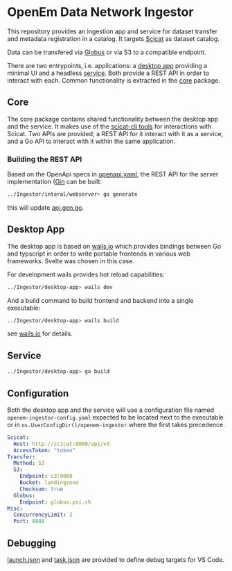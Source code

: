 # OpenEm Data Network Ingestor

This repository provides an ingestion app and service for dataset transfer and metadata registration in a catalog. It targets [Scicat](https://scicatproject.github.io) as dataset catalog.

Data can be transfered via [Globus](https://www.globus.org) or via S3 to a compatible endpoint.

There are two entrypoints, i.e. applications: a [desktop app](./cmd/openem-ingestor-app/) providing a minimal UI and a headless [service](./cmd/openem-ingestor-service/). Both provide a REST API in order to interact with each. Common functionality is extracted in the [core](./internal/) package.

## Core

The core package contains shared functionality between the desktop app and the service. It makes use of the [scicat-cli tools](https://github.com/paulscherrerinstitute/scicat-cli/tree/main) for interactions with Scicat. Two APIs are provided; a REST API for it interact with it as a service, and a Go API to interact with it within the same application.

### Building the REST API

Based on the OpenApi specs in [openapi.yaml](./api/openapi.yaml), the REST API for the server implementation ([Gin](https://gin-gonic.com) can be built:

```bash
../Ingestor/interal/webserver> go generate
```

this will update [api.gen.go](./internal/webserver/api.gen.go).

## Desktop App

The desktop app is based on [wails.io](https://wails.io) which provides bindings between Go and typscript in order to write portable frontends in various web frameworks. Svelte was chosen in this case.

For development wails provides hot reload capabilities:

```bash
../Ingestor/desktop-app> wails dev
```

And a build command to build frontend and backend into a single executable:

```bash
../Ingestor/desktop-app> wails build
```

see [wails.io](https://wails.io) for details.

## Service

```bash
../Ingestor/desktop-app> go build
```

## Configuration

Both the desktop app and the service will use a configuration file named  `openem-ingestor-config.yaml` expected to be located next to the executable or in `os.UserConfigDir()/openem-ingestor` where the first takes precedence.

```yaml
Scicat:
  Host: http://scicat:8080/api/v3
  AccessToken: "token"
Transfer:
  Method: S3
  S3:
    Endpoint: s3:9000
    Bucket: landingzone
    Checksum: true
  Globus:
    Endpoint: globus.psi.ch
Misc:
  ConcurrencyLimit: 2
  Port: 8888
```


## Debugging

[launch.json](.vscode/launch.json) and [task.json](.vscode/tasks.json) are provided to define debug targets for VS Code.
